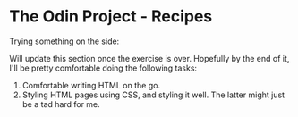 # The Odin Project - Recipes

Trying something on the side:

Will update this section once the exercise is over. Hopefully by the end of it, I'll be pretty comfortable doing the following tasks:

1. Comfortable writing HTML on the go.
2. Styling HTML pages using CSS, and styling it well. The latter might just be a tad hard for me.